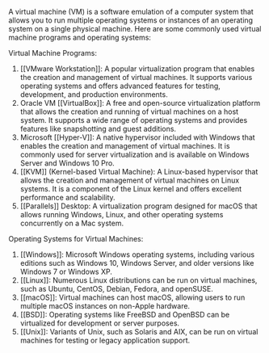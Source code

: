 A virtual machine (VM) is a software emulation of a computer system that allows you to run multiple operating systems or instances of an operating system on a single physical machine. Here are some commonly used virtual machine programs and operating systems:

Virtual Machine Programs:
1. [[VMware Workstation]]: A popular virtualization program that enables the creation and management of virtual machines. It supports various operating systems and offers advanced features for testing, development, and production environments.
2. Oracle VM [[VirtualBox]]: A free and open-source virtualization platform that allows the creation and running of virtual machines on a host system. It supports a wide range of operating systems and provides features like snapshotting and guest additions.
3. Microsoft [[Hyper-V]]: A native hypervisor included with Windows that enables the creation and management of virtual machines. It is commonly used for server virtualization and is available on Windows Server and Windows 10 Pro.
4. [[KVM]] (Kernel-based Virtual Machine): A Linux-based hypervisor that allows the creation and management of virtual machines on Linux systems. It is a component of the Linux kernel and offers excellent performance and scalability.
5. [[Parallels]] Desktop: A virtualization program designed for macOS that allows running Windows, Linux, and other operating systems concurrently on a Mac system.

Operating Systems for Virtual Machines:
1. [[Windows]]: Microsoft Windows operating systems, including various editions such as Windows 10, Windows Server, and older versions like Windows 7 or Windows XP.
2. [[Linux]]: Numerous Linux distributions can be run on virtual machines, such as Ubuntu, CentOS, Debian, Fedora, and openSUSE.
3. [[macOS]]: Virtual machines can host macOS, allowing users to run multiple macOS instances on non-Apple hardware.
4. [[BSD]]: Operating systems like FreeBSD and OpenBSD can be virtualized for development or server purposes.
5. [[Unix]]: Variants of Unix, such as Solaris and AIX, can be run on virtual machines for testing or legacy application support.
